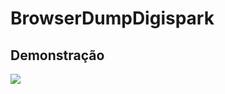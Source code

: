 # BrowserDumpDigispark

## Demonstração
[![](https://i.imgur.com/aKH1gQb.jpg)](https://youtu.be/tNtOyjVYamQ)
